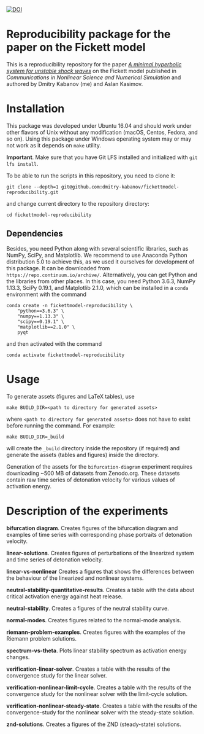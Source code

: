[![DOI](https://zenodo.org/badge/136746577.svg)](https://zenodo.org/badge/latestdoi/136746577)

# Reproducibility package for the paper on the Fickett model

This is a reproducibility repository for the paper
[*A minimal hyperbolic system for unstable shock waves*][1]
on the Fickett model published in *Communications in Nonlinear Science and Numerical Simulation*
and authored by Dmitry Kabanov (me) and Aslan Kasimov.

[1]: https://doi.org/10.1016/j.cnsns.2018.10.022

# Installation
This package was developed under Ubuntu 16.04 and should work under other
flavors of Unix without any modification (macOS, Centos, Fedora, and so on).
Using this package under Windows operating system may or may not work as it
depends on `make` utility.

**Important**. Make sure that you have Git LFS installed and initialized with
`git lfs install`.

To be able to run the scripts in this repository, you need to clone it:

    git clone --depth=1 git@github.com:dmitry-kabanov/fickettmodel-reproducibility.git

and change current directory to the repository directory:

    cd fickettmodel-reproducibility

## Dependencies

Besides, you need Python along with several scientific libraries, such as
NumPy, SciPy, and Matplotlib.
We recommend to use Anaconda Python distribution 5.0 to achieve this, as we
used it ourselves for development of this package.
It can be downloaded from `https://repo.continuum.io/archive/`.
Alternatively, you can get Python and the libraries from other places.
In this case, you need Python 3.6.3, NumPy 1.13.3, SciPy 0.19.1, and Matplotlib
2.1.0, which can be installed in a `conda` environment with the command

    conda create -n fickettmodel-reproducibility \
        "python==3.6.3" \
        "numpy==1.13.3" \
        "scipy==0.19.1" \
        "matplotlib==2.1.0" \
        pyqt

and then activated with the command

    conda activate fickettmodel-reproducibility

# Usage

To generate assets (figures and LaTeX tables), use

    make BUILD_DIR=<path to directory for generated assets>

where `<path to directory for generated assets>` does not have to exist
before running the command.
For example:

    make BUILD_DIR=_build

will create the `_build` directory inside the repository (if required) and
generate the assets (tables and figures) inside the directory.

Generation of the assets for the `bifurcation-diagram` experiment requires
downloading ~500 MB of datasets from Zenodo.org.
These datasets contain raw time series of detonation velocity for various
values of activation energy.


# Description of the experiments

**bifurcation diagram**. Creates figures of the bifurcation diagram and
examples of time series with corresponding phase portraits of detonation
velocity.

**linear-solutions**. Creates figures of perturbations of the linearized system
and time series of detonation velocity.

**linear-vs-nonlinear** Creates a figures that shows the differences between
the behaviour of the linearized and nonlinear systems.

**neutral-stability-quantitative-results**. Creates a table with the data
about critical activation energy against heat release.

**neutral-stability**.  Creates a figures of the neutral stability curve.

**normal-modes**. Creates figures related to the normal-mode analysis.

**riemann-problem-examples**. Creates figures with the examples of the Riemann
problem solutions.

**spectrum-vs-theta**. Plots linear stability spectrum as activation energy
changes.

**verification-linear-solver**. Creates a table with the results of the
convergence study for the linear solver.

**verification-nonlinear-limit-cycle**. Creates a table with the results of the
convergence study for the nonlinear solver with the limit-cycle solution.

**verification-nonlinear-steady-state**. Creates a table with the results of
the convergence-study for the nonlinear solver with the steady-state solution.

**znd-solutions**. Creates a figures of the ZND (steady-state) solutions.
